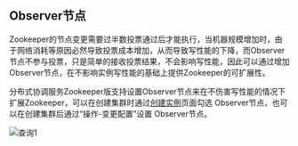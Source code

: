 ## Observer节点
Zookeeper的节点变更需要过半数投票通过后才能执行，当机器规模增加时，由于网络消耗等原因必然导致投票成本增加，从而导致写性能的下降，而Observer节点不参与投票，只是简单的接收投票结果，不会影响写性能，因此可以通过增加Observer节点，在不影响实例写性能的基础上提供Zookeeper的可扩展性。</br>

分布式协调服务Zookeeper版支持设置Observer节点来在不伤害写性能的情况下扩展Zookeeper，可以在创建集群时通过[创建实例](https://zk-console.jdcloud.com/create?regionId=cn-north-1)页面勾选 Observer节点，也可以在创建集群后通过“操作-变更配置”设置 Observer节点。</br>

![查询1](https://github.com/jdcloudcom/cn/blob/zookeeperv2/image/Internet-Middleware/JCS-for-ZK/observer.png)
